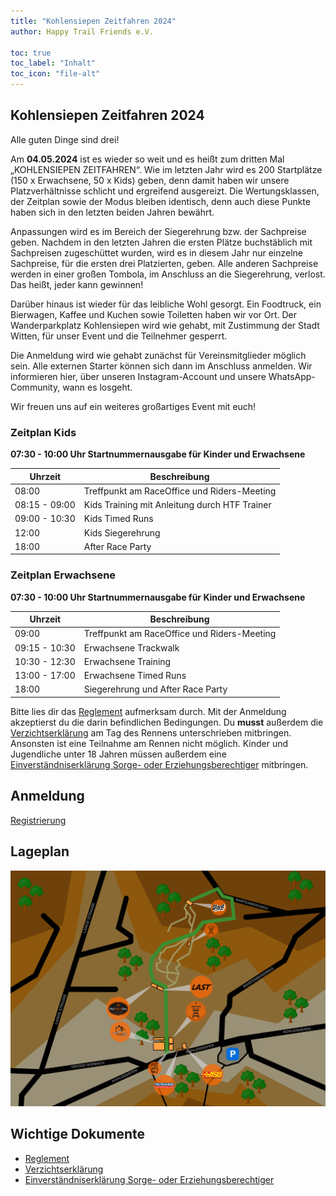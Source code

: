 ```yaml
---
title: "Kohlensiepen Zeitfahren 2024"
author: Happy Trail Friends e.V.

toc: true
toc_label: "Inhalt"
toc_icon: "file-alt"
---
```


## Kohlensiepen Zeitfahren 2024

Alle guten Dinge sind drei! 
 
Am **04.05.2024** ist es wieder so weit und es heißt zum dritten Mal „KOHLENSIEPEN ZEITFAHREN“. Wie im letzten Jahr wird es 200 Startplätze (150 x Erwachsene, 50 x Kids) geben, denn damit haben wir unsere Platzverhältnisse schlicht und ergreifend ausgereizt. Die Wertungsklassen, der Zeitplan sowie der Modus bleiben identisch, denn auch diese Punkte haben sich in den letzten beiden Jahren bewährt. 
 
Anpassungen wird es im Bereich der Siegerehrung bzw. der Sachpreise geben. Nachdem in den letzten Jahren die ersten Plätze buchstäblich mit Sachpreisen zugeschüttet wurden, wird es in diesem Jahr nur einzelne Sachpreise, für die ersten drei Platzierten, geben. Alle anderen Sachpreise werden in einer großen Tombola, im Anschluss an die Siegerehrung, verlost. Das heißt, jeder kann gewinnen! 
 
Darüber hinaus ist wieder für das leibliche Wohl gesorgt. Ein Foodtruck, ein Bierwagen, Kaffee und Kuchen sowie Toiletten haben wir vor Ort. Der Wanderparkplatz Kohlensiepen wird wie gehabt, mit Zustimmung der Stadt Witten, für unser Event und die Teilnehmer gesperrt. 
 
Die Anmeldung wird wie gehabt zunächst für Vereinsmitglieder möglich sein. Alle externen Starter können sich dann im Anschluss anmelden. Wir informieren hier, über unseren Instagram-Account und unsere WhatsApp-Community, wann es losgeht. 
 
Wir freuen uns auf ein weiteres großartiges Event mit euch! 

### Zeitplan Kids

**07:30 - 10:00 Uhr Startnummernausgabe für Kinder und Erwachsene**

| Uhrzeit | Beschreibung |
| --- | --- |
| 08:00 | Treffpunkt am RaceOffice und Riders-Meeting |
| 08:15 - 09:00 | Kids Training mit Anleitung durch HTF Trainer |
| 09:00 - 10:30 | Kids Timed Runs |
| 12:00 | Kids Siegerehrung |
| 18:00 | After Race Party |

### Zeitplan Erwachsene

**07:30 - 10:00 Uhr Startnummernausgabe für Kinder und Erwachsene**

| Uhrzeit | Beschreibung |
| --- | --- |
| 09:00 | Treffpunkt am RaceOffice und Riders-Meeting |
| 09:15 - 10:30 | Erwachsene Trackwalk |
| 10:30 - 12:30 | Erwachsene Training |
| 13:00 - 17:00 | Erwachsene Timed Runs |
| 18:00 | Siegerehrung und After Race Party |

Bitte lies dir das [Reglement](/assets/documents/zeitfahren2024/Reglement.pdf) aufmerksam durch. Mit der Anmeldung akzeptierst du die darin befindlichen Bedingungen. Du **musst** außerdem die [Verzichtserklärung](/assets/documents/zeitfahren2024/Verzichtserklärung.pdf) am Tag des Rennens unterschrieben mitbringen. Ansonsten ist eine Teilnahme am Rennen nicht möglich. Kinder und Jugendliche unter 18 Jahren müssen außerdem eine [Einverständniserklärung Sorge- oder Erziehungsberechtiger](/assets/documents/zeitfahren2024/Einverständniserklärung%20Sorge-%20oder%20Erziehungsberechtigter.pdf) mitbringen.

## Anmeldung

<a href="" class="btn btn--primary" disabled="">Registrierung</a>

## Lageplan
![](/assets/images/zeitfahren/lageplan.png)

## Wichtige Dokumente
* [Reglement](/assets/documents/zeitfahren2024/Reglement.pdf)
* [Verzichtserklärung](/assets/documents/zeitfahren2024/Verzichtserklärung.pdf)
* [Einverständniserklärung Sorge- oder Erziehungsberechtiger](/assets/documents/zeitfahren2024/Einverständniserklärung%20Sorge-%20oder%20Erziehungsberechtigter.pdf)